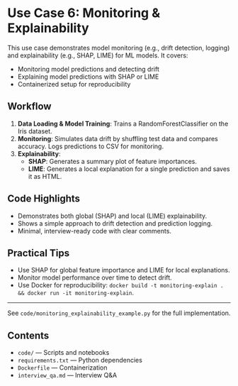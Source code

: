 # Use Case 6: Monitoring & Explainability

This use case demonstrates model monitoring (e.g., drift detection, logging) and explainability (e.g., SHAP, LIME) for ML models. It covers:

- Monitoring model predictions and detecting drift
- Explaining model predictions with SHAP or LIME
- Containerized setup for reproducibility

## Workflow
1. **Data Loading & Model Training**: Trains a RandomForestClassifier on the Iris dataset.
2. **Monitoring**: Simulates data drift by shuffling test data and compares accuracy. Logs predictions to CSV for monitoring.
3. **Explainability**:
   - **SHAP**: Generates a summary plot of feature importances.
   - **LIME**: Generates a local explanation for a single prediction and saves it as HTML.

## Code Highlights
- Demonstrates both global (SHAP) and local (LIME) explainability.
- Shows a simple approach to drift detection and prediction logging.
- Minimal, interview-ready code with clear comments.

## Practical Tips
- Use SHAP for global feature importance and LIME for local explanations.
- Monitor model performance over time to detect drift.
- Use Docker for reproducibility: `docker build -t monitoring-explain . && docker run -it monitoring-explain`.

---
See `code/monitoring_explainability_example.py` for the full implementation.

## Contents
- `code/` — Scripts and notebooks
- `requirements.txt` — Python dependencies
- `Dockerfile` — Containerization
- `interview_qa.md` — Interview Q&A 